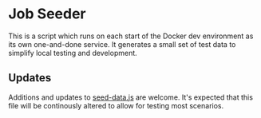 # Job Seeder

This is a script which runs on each start of the Docker dev environment as its own one-and-done service. It generates a small set of test data to simplify local testing and development.

## Updates

Additions and updates to [seed-data.js](seed-data.js) are welcome. It's expected that this file will be continously altered to allow for testing most scenarios.
